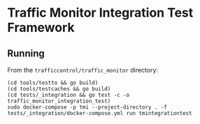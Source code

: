 # Traffic Monitor Integration Test Framework

## Running

From the `trafficcontrol/traffic_monitor` directory:

```
(cd tools/testto && go build)
(cd tools/testcaches && go build)
(cd tests/_integration && go test -c -o traffic_monitor_integration_test)
sudo docker-compose -p tmi --project-directory . -f tests/_integration/docker-compose.yml run tmintegrationtest
```
